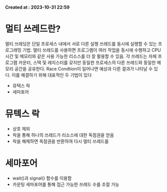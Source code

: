 **Created at : 2023-10-31 22:59**
# 멀티 쓰레드란?
멀티 쓰레딩은 단일 프로세스 내에서 서로 다른 실행 쓰레드를 동시에 실행할 수 있는 프로그래밍 기법. 멀티 쓰레드를 사용하면 프로그램이 여러 작업을 동시에 수행하고 CPU 시간 및 메모리와 같은 사용 가능한 리소스를 더 잘 활용할 수 있음.
각 쓰레드는 자체 프로그램 카운터, 스택 및 레지스터를 갖지만 동일한 프로세스의 다른 쓰레드와 동일한 메모리 공간을 공유한다.
Race Condtion이 일어나면 예상과 다른 결과가 나타날 수 있다. 이를 해결하기 위해 대표적인 두 기법이 있다
- 뮤텍스 락
- 세마포어
# 뮤텍스 락
- 상호 제외
- 락을 통해 하나의 쓰레드가 리소스에 대한 독점권을 얻음
- 락을 해제하면 독점권을 반환하여 다시 멀티 쓰레드를
# 세마포어
- wait()과 signal() 함수를 이용함
- 카운팅 세마포어를 통해 접근 가능한 쓰레드 수를 조절 가능